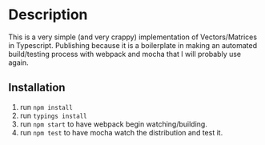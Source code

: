 Description
===========
This is a very simple (and very crappy) implementation of
Vectors/Matrices in Typescript. Publishing because it is a boilerplate
in making an automated build/testing process with webpack and mocha that
I will probably use again.

Installation
------------
1. run `npm install`
2. run `typings install`
3. run `npm start` to have webpack begin watching/building.
4. run `npm test` to have mocha watch the distribution and test it.